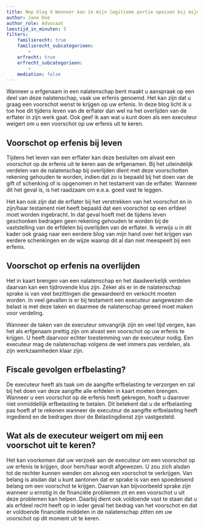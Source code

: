 ```yaml
---
title: Nep blog 4 Wanneer kan ik mijn legitieme portie opeisen bij mijn stiefouder? 
author: Jane Doe
author_role: Advocaat
leestijd_in_minuten: 5
filters:
    familierecht: true
    familierecht_subcategorieen: 
        -
    erfrecht: true
    erfrecht_subcategorieen:
        -
    mediation: false
---
```


Wanneer u erfgenaam in een nalatenschap bent maakt u aanspraak op een deel van deze nalatenschap, vaak uw erfenis genoemd. Het kan zijn dat u graag een voorschot wenst te krijgen op uw erfenis. In deze blog licht ik u toe hoe dit tijdens leven van de erflater dan wel na het overlijden van de erflater in zijn werk gaat. Ook geef ik aan wat u kunt doen als een executeur weigert om u een voorschot op uw erfenis uit te keren.

## Voorschot op erfenis bij leven
Tijdens het leven van een erflater kan deze besluiten om alvast een voorschot op de erfenis uit te keren aan de erfgenamen. Bij het uiteindelijk verdelen van de nalatenschap bij overlijden dient met deze voorschotten rekening gehouden te worden, indien dat zo is bepaald bij het doen van de gift of schenking of is opgenomen in het testament van de erflater. Wanneer dit het geval is, is het raadzaam om e.e.a. goed vast te leggen.

Het kan ook zijn dat de erflater bij het verstrekken van het voorschot en in zijn/haar testament niet heeft bepaald dat een voorschot op een erfdeel moet worden ingebracht. In dat geval hoeft met de tijdens leven geschonken bedragen geen rekening gehouden te worden bij de vaststelling van de erfdelen bij overlijden van de erflater. Ik verwijs u in dit kader ook graag naar een eerdere blog van mijn hand over het krijgen van eerdere schenkingen en de wijze waarop dit al dan niet meespeelt bij een erfenis.

## Voorschot op erfenis na overlijden
Het in kaart brengen van een nalatenschap en het daadwerkelijk verdelen daarvan kan een tijdrovende klus zijn. Zeker als er in de nalatenschap sprake is van veel bezittingen die gewaardeerd en verkocht moeten worden. In veel gevallen is er bij testament een executeur aangewezen die belast is met deze taken en daarmee de nalatenschap gereed moet maken voor verdeling.

Wanneer de taken van de executeur omvangrijk zijn en veel tijd vergen, kan het als erfgenaam prettig zijn om alvast een voorschot op uw erfenis te krijgen. U heeft daarvoor echter toestemming van de executeur nodig. Een executeur mag de nalatenschap volgens de wet immers pas verdelen, als zijn werkzaamheden klaar zijn.

## Fiscale gevolgen erfbelasting?
De executeur heeft als taak om de aangifte erfbelasting te verzorgen en zal bij het doen van deze aangifte alle erfdelen in kaart moeten brengen. Wanneer u een voorschot op de erfenis heeft gekregen, hoeft u daarover niet onmiddellijk erfbelasting te betalen. Dit betekent dat u de erfbelasting pas hoeft af te rekenen wanneer de executeur de aangifte erfbelasting heeft ingediend en de bedragen door de Belastingdienst zijn vastgesteld.

## Wat als de executeur weigert om mij een voorschot uit te keren?
Het kan voorkomen dat uw verzoek aan de executeur om een voorschot op uw erfenis te krijgen, door hem/haar wordt afgewezen. U zou zich alsdan tot de rechter kunnen wenden om alsnog een voorschot te verkrijgen. Van belang is alsdan dat u kunt aantonen dat er sprake is van een spoedeisend belang om een voorschot te krijgen. Daarvan kan bijvoorbeeld sprake zijn wanneer u ernstig in de financiële problemen zit en een voorschot u uit deze problemen kan helpen. Daarbij dient ook voldoende vast te staan dat u als erfdeel recht heeft op in ieder geval het bedrag van het voorschot en dat er voldoende financiële middelen in de nalatenschap zitten om uw voorschot op dit moment uit te keren.